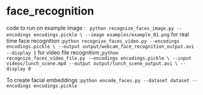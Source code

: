 # face_recognition
code to run on example image : ` python recognize_faces_image.py --encodings encodings.pickle \
	--image examples/example_01.png`
  for real time face recognition :`python recognize_faces_video.py --encodings encodings.pickle \
	--output output/webcam_face_recognition_output.avi --display 1`
   for video file recognition ;`python recognize_faces_video_file.py --encodings encodings.pickle \
	--input videos/lunch_scene.mp4 --output output/lunch_scene_output.avi \
	--display 0 `
	
To create facial embeddings :`python encode_faces.py --dataset dataset --encodings encodings.pickle`
  
